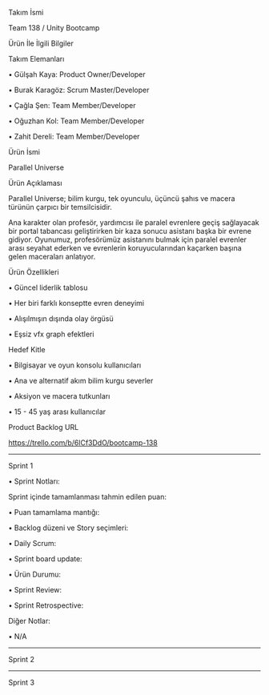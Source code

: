 Takım İsmi

  Team 138 / Unity Bootcamp

Ürün İle İlgili Bilgiler
  

Takım Elemanları

 •	Gülşah Kaya: Product Owner/Developer

 •	Burak Karagöz: Scrum Master/Developer

 •	Çağla Şen: Team Member/Developer

 •	Oğuzhan Kol: Team Member/Developer

 •	Zahit Dereli: Team Member/Developer


Ürün İsmi

 Parallel Universe


Ürün Açıklaması

  Parallel Universe; bilim kurgu, tek oyunculu, üçüncü şahıs ve macera türünün çarpıcı bir temsilcisidir. 
 
  Ana karakter olan profesör, yardımcısı ile paralel evrenlere geçiş sağlayacak bir portal tabancası geliştirirken bir kaza sonucu asistanı başka bir evrene gidiyor. 
  Oyunumuz, profesörümüz asistanını bulmak için paralel evrenler arası seyahat ederken ve evrenlerin koruyucularından kaçarken başına gelen maceraları anlatıyor.
 
Ürün Özellikleri

 •	Güncel liderlik tablosu

 •	Her biri farklı konseptte evren deneyimi

 •	Alışılmışın dışında olay örgüsü

 •	Eşsiz vfx graph efektleri


Hedef Kitle

 •	Bilgisayar ve oyun konsolu kullanıcıları

 •	Ana ve alternatif akım bilim kurgu severler

 •	Aksiyon ve macera tutkunları

 •	15 - 45 yaş arası kullanıcılar


Product Backlog URL

 https://trello.com/b/6lCf3DdO/bootcamp-138


________________________________________
Sprint 1


•	Sprint Notları: 

 Sprint içinde tamamlanması tahmin edilen puan: 

•	Puan tamamlama mantığı: 

•	Backlog düzeni ve Story seçimleri: 

•	Daily Scrum: 

•	Sprint board update:   

•	Ürün Durumu: 

•	Sprint Review: 

•	Sprint Retrospective:

Diğer Notlar:

 •	N/A

________________________________________
Sprint 2

________________________________________
Sprint 3

